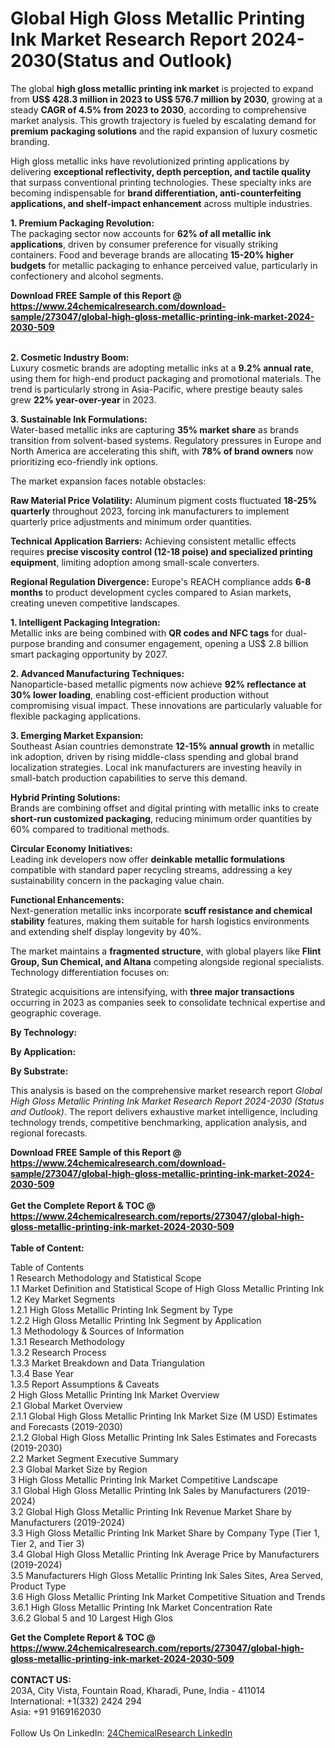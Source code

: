 <h1>Global High Gloss Metallic Printing Ink Market Research Report 2024-2030(Status and Outlook)</h1><p>The global <strong>high gloss metallic printing ink market</strong> is projected to expand from <strong>US$ 428.3 million in 2023 to US$ 576.7 million by 2030</strong>, growing at a steady <strong>CAGR of 4.5% from 2023 to 2030</strong>, according to comprehensive market analysis. This growth trajectory is fueled by escalating demand for <strong>premium packaging solutions</strong> and the rapid expansion of luxury cosmetic branding.</p><p>High gloss metallic inks have revolutionized printing applications by delivering <strong>exceptional reflectivity, depth perception, and tactile quality</strong> that surpass conventional printing technologies. These specialty inks are becoming indispensable for <strong>brand differentiation, anti-counterfeiting applications, and shelf-impact enhancement</strong> across multiple industries.</p><p><strong>1. Premium Packaging Revolution:</strong><br>
The packaging sector now accounts for <strong>62% of all metallic ink applications</strong>, driven by consumer preference for visually striking containers. Food and beverage brands are allocating <strong>15-20% higher budgets</strong> for metallic packaging to enhance perceived value, particularly in confectionery and alcohol segments.</p><div><b>Download FREE Sample of this Report @ 
            <a href="https://www.24chemicalresearch.com/download-sample/273047/global-high-gloss-metallic-printing-ink-market-2024-2030-509">
            https://www.24chemicalresearch.com/download-sample/273047/global-high-gloss-metallic-printing-ink-market-2024-2030-509</a></b></div><br><p><strong>2. Cosmetic Industry Boom:</strong><br>
Luxury cosmetic brands are adopting metallic inks at a <strong>9.2% annual rate</strong>, using them for high-end product packaging and promotional materials. The trend is particularly strong in Asia-Pacific, where prestige beauty sales grew <strong>22% year-over-year</strong> in 2023.</p><p><strong>3. Sustainable Ink Formulations:</strong><br>
Water-based metallic inks are capturing <strong>35% market share</strong> as brands transition from solvent-based systems. Regulatory pressures in Europe and North America are accelerating this shift, with <strong>78% of brand owners</strong> now prioritizing eco-friendly ink options.</p><p>The market expansion faces notable obstacles:</p><p><strong>Raw Material Price Volatility:</strong> Aluminum pigment costs fluctuated <strong>18-25% quarterly</strong> throughout 2023, forcing ink manufacturers to implement quarterly price adjustments and minimum order quantities.</p><p><strong>Technical Application Barriers:</strong> Achieving consistent metallic effects requires <strong>precise viscosity control (12-18 poise) and specialized printing equipment</strong>, limiting adoption among small-scale converters.</p><p><strong>Regional Regulation Divergence:</strong> Europe's REACH compliance adds <strong>6-8 months</strong> to product development cycles compared to Asian markets, creating uneven competitive landscapes.</p><p><strong>1. Intelligent Packaging Integration:</strong><br>
Metallic inks are being combined with <strong>QR codes and NFC tags</strong> for dual-purpose branding and consumer engagement, opening a US$ 2.8 billion smart packaging opportunity by 2027.</p><p><strong>2. Advanced Manufacturing Techniques:</strong><br>
Nanoparticle-based metallic pigments now achieve <strong>92% reflectance at 30% lower loading</strong>, enabling cost-efficient production without compromising visual impact. These innovations are particularly valuable for flexible packaging applications.</p><p><strong>3. Emerging Market Expansion:</strong><br>
Southeast Asian countries demonstrate <strong>12-15% annual growth</strong> in metallic ink adoption, driven by rising middle-class spending and global brand localization strategies. Local ink manufacturers are investing heavily in small-batch production capabilities to serve this demand.</p><p><strong>Hybrid Printing Solutions:</strong><br>
	Brands are combining offset and digital printing with metallic inks to create <strong>short-run customized packaging</strong>, reducing minimum order quantities by 60% compared to traditional methods.</p><p><strong>Circular Economy Initiatives:</strong><br>
	Leading ink developers now offer <strong>deinkable metallic formulations</strong> compatible with standard paper recycling streams, addressing a key sustainability concern in the packaging value chain.</p><p><strong>Functional Enhancements:</strong><br>
	Next-generation metallic inks incorporate <strong>scuff resistance and chemical stability</strong> features, making them suitable for harsh logistics environments and extending shelf display longevity by 40%.</p><p>The market maintains a <strong>fragmented structure</strong>, with global players like <strong>Flint Group, Sun Chemical, and Altana</strong> competing alongside regional specialists. Technology differentiation focuses on:</p><p>Strategic acquisitions are intensifying, with <strong>three major transactions</strong> occurring in 2023 as companies seek to consolidate technical expertise and geographic coverage.</p><p><strong>By Technology:</strong></p><p><strong>By Application:</strong></p><p><strong>By Substrate:</strong></p><p>This analysis is based on the comprehensive market research report <em>Global High Gloss Metallic Printing Ink Market Research Report 2024-2030 (Status and Outlook)</em>. The report delivers exhaustive market intelligence, including technology trends, competitive benchmarking, application analysis, and regional forecasts.</p><div><b>Download FREE Sample of this Report @ 
            <a href="https://www.24chemicalresearch.com/download-sample/273047/global-high-gloss-metallic-printing-ink-market-2024-2030-509">
            https://www.24chemicalresearch.com/download-sample/273047/global-high-gloss-metallic-printing-ink-market-2024-2030-509</a></b></div><br><div><b>Get the Complete Report & TOC @ 
            <a href="https://www.24chemicalresearch.com/reports/273047/global-high-gloss-metallic-printing-ink-market-2024-2030-509">
            https://www.24chemicalresearch.com/reports/273047/global-high-gloss-metallic-printing-ink-market-2024-2030-509</a></b></div><br>
            <b>Table of Content:</b><p>Table of Contents<br />
1 Research Methodology and Statistical Scope<br />
1.1 Market Definition and Statistical Scope of High Gloss Metallic Printing Ink<br />
1.2 Key Market Segments<br />
1.2.1 High Gloss Metallic Printing Ink Segment by Type<br />
1.2.2 High Gloss Metallic Printing Ink Segment by Application<br />
1.3 Methodology & Sources of Information<br />
1.3.1 Research Methodology<br />
1.3.2 Research Process<br />
1.3.3 Market Breakdown and Data Triangulation<br />
1.3.4 Base Year<br />
1.3.5 Report Assumptions & Caveats<br />
2 High Gloss Metallic Printing Ink Market Overview<br />
2.1 Global Market Overview<br />
2.1.1 Global High Gloss Metallic Printing Ink Market Size (M USD) Estimates and Forecasts (2019-2030)<br />
2.1.2 Global High Gloss Metallic Printing Ink Sales Estimates and Forecasts (2019-2030)<br />
2.2 Market Segment Executive Summary<br />
2.3 Global Market Size by Region<br />
3 High Gloss Metallic Printing Ink Market Competitive Landscape<br />
3.1 Global High Gloss Metallic Printing Ink Sales by Manufacturers (2019-2024)<br />
3.2 Global High Gloss Metallic Printing Ink Revenue Market Share by Manufacturers (2019-2024)<br />
3.3 High Gloss Metallic Printing Ink Market Share by Company Type (Tier 1, Tier 2, and Tier 3)<br />
3.4 Global High Gloss Metallic Printing Ink Average Price by Manufacturers (2019-2024)<br />
3.5 Manufacturers High Gloss Metallic Printing Ink Sales Sites, Area Served, Product Type<br />
3.6 High Gloss Metallic Printing Ink Market Competitive Situation and Trends<br />
3.6.1 High Gloss Metallic Printing Ink Market Concentration Rate<br />
3.6.2 Global 5 and 10 Largest High Glos</p><div><b>Get the Complete Report & TOC @ 
            <a href="https://www.24chemicalresearch.com/reports/273047/global-high-gloss-metallic-printing-ink-market-2024-2030-509">
            https://www.24chemicalresearch.com/reports/273047/global-high-gloss-metallic-printing-ink-market-2024-2030-509</a></b></div><br><b>CONTACT US:</b><br>
            203A, City Vista, Fountain Road, Kharadi, Pune, India - 411014<br>
            International: +1(332) 2424 294<br>
            Asia: +91 9169162030 <br><br>
            Follow Us On LinkedIn: <a href="https://www.linkedin.com/company/24chemicalresearch/">24ChemicalResearch LinkedIn</a>